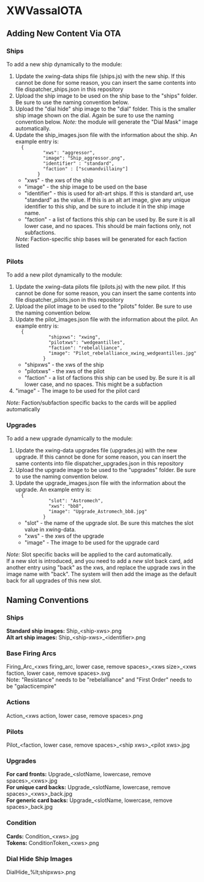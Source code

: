 # XWVassalOTA

<h2>Adding New Content Via OTA</h2>
<h3>Ships</h3>
To add a new ship dynamically to the module:
<br>
<ol>
<li>Update the xwing-data ships file (ships.js) with the new ship.  If this cannot be done for some reason, you can insert the same contents into file dispatcher_ships.json in this repository</li>
<li>Upload the ship image to be used on the ship base to the "ships" folder.  Be sure to use the naming convention below.</li>
<li>Upload the "dial hide" ship image to the "dial" folder. This is the smaller ship image shown on the dial. Again be sure to use the naming convention below. <i>Note:</i> the module will generate the "Dial Mask" image automatically.</li>
<li>Update the ship_images.json file with the information about the ship. An example entry is:
<br>
<code>  {
          "xws": "aggressor",
          "image": "Ship_aggressor.png",
          "identifier" : "standard",
          "faction" : ["scumandvillainy"]
        }
</code>
<ul><li>"xws" - the xws of the ship</li>
<li>"image" - the ship image to be used on the base</li>
<li>"identifier" - this is used for alt-art ships.  If this is standard art, use "standard" as the value.  If this is an alt art image, give any unique identifier to this ship, and be sure to include it in the ship image name.</li>
<li>"faction" - a list of factions this ship can be used by.  Be sure it is all lower case, and no spaces.  This should be main factions only, not subfactions.</li></ul>
<i>Note:</i> Faction-specific ship bases will be generated for each faction listed
</li></ol>

<h3>Pilots</h3>
To add a new pilot dynamically to the module:
<br>
<ol>
<li>Update the xwing-data pilots file (pilots.js) with the new pilot.  If this cannot be done for some reason, you can insert the same contents into file dispatcher_pilots.json in this repository</li>
<li>Upload the pilot image to be used to the "pilots" folder.  Be sure to use the naming convention below.</li>
<li>Update the pilot_images.json file with the information about the pilot. An example entry is:
<br>
<code>  {
            "shipxws": "xwing",
            "pilotxws": "wedgeantilles",
            "faction": "rebelalliance",
            "image": "Pilot_rebelalliance_xwing_wedgeantilles.jpg"
          }
</code>
<ul><li>"shipxws" - the xws of the ship</li>
<li>"pilotxws" - the xws of the pilot</li>
<li>"faction" - a list of factions this ship can be used by.  Be sure it is all lower case, and no spaces.  This might be a subfaction</li></ul>
<li>"image" - The image to be used for the pilot card</li>
</ol>
<i>Note:</i> Faction/subfaction specific backs to the cards will be applied automatically

<h3>Upgrades</h3>
To add a new upgrade dynamically to the module:
<br>
<ol>
<li>Update the xwing-data upgrades file (upgrades.js) with the new upgrade.  If this cannot be done for some reason, you can insert the same contents into file dispatcher_upgrades.json in this repository</li>
<li>Upload the upgrade image to be used to the "upgrades" folder.  Be sure to use the naming convention below.</li>
<li>Update the upgrade_images.json file with the information about the upgrade. An example entry is:
<br>
<code>  {
            "slot": "Astromech",
            "xws": "bb8",
            "image": "Upgrade_Astromech_bb8.jpg"
          }
</code>
<ul><li>"slot" - the name of the upgrade slot. Be sure this matches the slot value in xwing-data.</li>
<li>"xws" - the xws of the upgrade</li>
<li>"image" - The image to be used for the upgrade card</li>
</ol>
<i>Note:</i> Slot specific backs will be applied to the card automatically.<br>
If a new slot is introduced, and you need to add a <i>new</i> slot back card, add another entry using "back" as the xws, and replace the upgrade xws in the image name with "back".
The system will then add the image as the default back for all upgrades of this new slot.



<h2>Naming Conventions</h2>
<h3>Ships</h3>
<b>Standard ship images:</b> Ship_&lt;ship-xws&gt;.png<br>
<b>Alt art ship images:</b> Ship_&lt;ship-xws&gt_&lt;identifier&gt;.png

<h3>Base Firing Arcs</h3>
Firing_Arc_&lt;xws firing_arc, lower case, remove spaces&gt;_&lt;xws size&gt;_&lt;xws faction, lower case, remove spaces&gt;.svg
<br>Note: "Resistance" needs to be "rebelalliance" and "First Order" needs to be "galacticempire"

<h3>Actions</h3>
Action_&lt;xws action, lower case, remove spaces&gt;.png

<h3>Pilots</h3>
Pilot_&lt;faction, lower case, remove spaces&gt;_&lt;ship xws&gt;_&lt;pilot xws&gt;.jpg

<h3>Upgrades</h3>
<b>For card fronts:</b> Upgrade_&lt;slotName, lowercase, remove spaces&gt;_&lt;xws&gt;.jpg
<br><b>For unique card backs:</b> Upgrade_&lt;slotName, lowercase, remove spaces&gt;_&lt;xws&gt;_back.jpg
<br><b>For generic card backs:</b> Upgrade_&lt;slotName, lowercase, remove spaces&gt;_back.jpg

<h3>Condition</h3>
<b>Cards:</b> Condition_&lt;xws&gt;.jpg
<br><b>Tokens:</b> ConditionToken_&lt;xws&gt;.png

<h3>Dial Hide Ship Images</h3>
DialHide_%lt;shipxws&gt;.png
